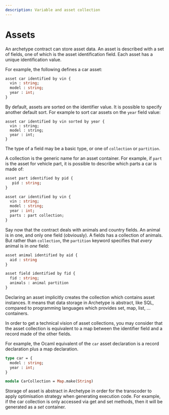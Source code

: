 ```yaml
---
description: Variable and asset collection
---
```


# Assets

An archetype contract can store asset data. An asset is described with a set of fields, one of which is the asset identification field. Each asset has a unique identification value.

For example, the following defines a car asset:

```ocaml
asset car identified by vin {
  vin : string;
  model : string;
  year : int;
}
```

By default, assets are sorted on the identifier value. It is possible to specify another default sort. For example to sort car assets on the `year` field value:

```text
asset car identified by vin sorted by year {
  vin : string;
  model : string;
  year : int;
}
```

The type of a field may be a basic type, or one of `collection` or `partition`. 

A collection is the generic name for an asset container. For example, if `part` is the asset for vehicle part, it is possible to describe which parts a car is made of:

```ocaml
asset part identified by pid {
   pid : string;
}

asset car identified by vin {
  vin : string;
  model : string;
  year : int;
  parts : part collection;
}
```

Say now that the contract deals with animals and country fields. An animal is in one, and only one field \(obviously\). A fields has a collection of animals. But rather than `collection`, the `partition` keyword specifies that _every_ animal is in _one_ field:

```ocaml
asset animal identified by aid {
  aid : string
}

asset field identified by fid {
  fid : string;
  animals : animal partition
}
```

Declaring an asset implicitly creates the collection which contains asset instances. It means that data storage in Archetype is abstract, like SQL, compared to programming languages which provides set, map, list, ... containers. 

In order to get a technical vision of asset collections, you may consider that the asset collection is equivalent to a map between the identifier field and a record made of the other fields.

For example, the Ocaml equivalent of the `car` asset declaration is a record declaration plus a map declaration.

```ocaml
type car = {
  model : string;
  year : int;
}

module CarCollection = Map.make(String)
```

Storage of asset is abstract in Archetype in order for the transcoder to apply optimisation strategy when generating execution code. For example, if the car collection is only accessed via get and set methods, then it will be generated as a _set_ container.



